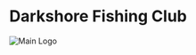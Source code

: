# Darkshore Fishing Club

![Main Logo]([[assets/example.png](https://walrus.tusky.io/9Sa6tz3I-6Tifl0-C9XiDWz-2C5qXjVOMCMseP9JKPI](https://app.tusky.io/vaults/1d9d1379-929a-4807-87d1-fe13ec233f7b/assets/gallery/folders/90aec554-7e9a-42f9-ab57-a66b04c3c3b0#b8616a87-a2b9-4692-9810-0b746bacf003)))

